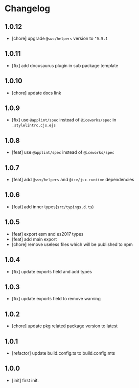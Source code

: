 # Changelog

## 1.0.12

- [chore] upgrade `@swc/helpers` version to `^0.5.1`

## 1.0.11

- [fix] add docusaurus plugin in sub package template

## 1.0.10

- [chore] update docs link

## 1.0.9

- [fix] use `@applint/spec` instead of `@iceworks/spec` in `.stylelintrc.cjs.ejs`

## 1.0.8

- [feat] use `@applint/spec` instead of `@iceworks/spec`

## 1.0.7

- [feat] add `@swc/helpers` and `@ice/jsx-runtime` dependencies

## 1.0.6

- [feat] add inner types(`src/typings.d.ts`)

## 1.0.5

- [feat] export esm and es2017 types
- [feat] add main export
- [chore] remove useless files which will be published to npm

## 1.0.4

- [fix] update exports field and add types

## 1.0.3

- [fix] update exports field to remove warning

## 1.0.2

- [chore] update pkg related package version to latest

## 1.0.1

- [refactor] update build.config.ts to build.config.mts

## 1.0.0

- [init] first init.
